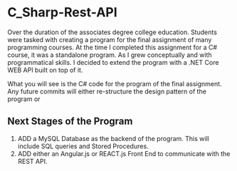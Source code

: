 # C_Sharp-Rest-API
Over the duration of the associates degree college education. Students were tasked with creating a program for the final assignment of many programming courses. At the time I completed this assignment for a C# course, it was a standalone program. As I grew conceptually and with programmatical skills. I decided to extend the program with a .NET Core WEB API built on top of it. 

What you will see is the C# code for the program of the final assignment. Any future commits will either re-structure the design pattern of the program or


Next Stages of the Program
---------------------------
1. ADD a MySQL Database as the backend of the program. This will include SQL queries and Stored Procedures. 
2. ADD either an Angular.js or REACT.js Front End to communicate with the REST API.

